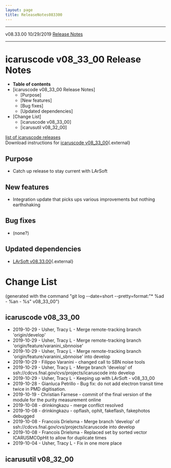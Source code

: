 ```yaml
---
layout: page
title: ReleaseNotes083300
---
```


  ----------- ------------ -- -- ------------------------------------------------------
  v08.33.00   10/29/2019         [Release Notes](ReleaseNotes083300.html)
  ----------- ------------ -- -- ------------------------------------------------------



icaruscode v08\_33\_00 Release Notes
==========================================================================================

-   **Table of contents**
-   [icaruscode v08\_33\_00 Release
    Notes]
    -   [Purpose]
    -   [New features]
    -   [Bug fixes]
    -   [Updated dependencies]
-   [Change List]
    -   [icaruscode v08\_33\_00]
    -   [icarusutil v08\_32\_00]

[list of icaruscode
releases](List_of_ICARUS_code_releases.html)\
Download instructions for [icaruscode
v08\_33\_00](http://scisoft.fnal.gov/scisoft/bundles/sbnd/v08_33_00/icaruscode-v08_33_00.html){.external}



Purpose
----------------------------------

-   Catch up release to stay current with LArSoft



New features
--------------------------------------------

-   Integration update that picks ups various improvements but nothing
    earthshaking



Bug fixes
--------------------------------------

-   (none?)



Updated dependencies
------------------------------------------------------------

-   [LArSoft
    v08.33.00](https://cdcvs.fnal.gov/redmine/projects/larsoft/wiki/ReleaseNotes083300){.external}



Change List
==========================================

(generated with the command \"git log \--date=short
\--pretty=format:\"\* %ad - %an - %s\" v08\_33\_00\")



icaruscode v08\_33\_00
--------------------------------------------------------------

-   2019-10-29 - Usher, Tracy L - Merge remote-tracking branch
    \'origin/develop\'
-   2019-10-29 - Usher, Tracy L - Merge remote-tracking branch
    \'origin/feature/varanini\_sbnnoise\'
-   2019-10-29 - Usher, Tracy L - Merge remote-tracking branch
    \'origin/feature/varanini\_sbnnoise\' into develop
-   2019-10-29 - Filippo Varanini - changed call to SBN noise tools
-   2019-10-29 - Usher, Tracy L - Merge branch \'develop\' of
    ssh://cdcvs.fnal.gov/cvs/projects/icaruscode into develop
-   2019-10-29 - Usher, Tracy L - Keeping up with LArSoft - v08\_33\_00
-   2019-10-28 - Gianluca Petrillo - Bug fix: do not add electron
    transit time twice in PMD digitisation.
-   2019-10-19 - Christian Farnese - commit of the final version of the
    module for the purity measurement online
-   2019-10-08 - drinkingkazu - merge conflict resolved
-   2019-10-08 - drinkingkazu - opflash, ophit, fakeflash, fakephotos
    debugged
-   2019-10-08 - Francois Drielsma - Merge branch \'develop\' of
    ssh://cdcvs.fnal.gov/cvs/projects/icaruscode into develop
-   2019-10-08 - Francois Drielsma - Replaced set by sorted vector
    ICARUSMCOpHit to allow for duplicate times
-   2019-10-04 - Usher, Tracy L - Fix in one more place



icarusutil v08\_32\_00
--------------------------------------------------------------
